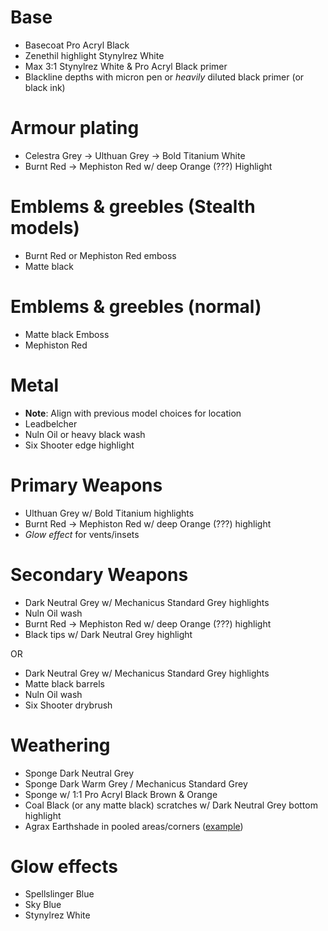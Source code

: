 # Base
- Basecoat Pro Acryl Black
- Zenethil highlight Stynylrez White
- Max 3:1 Stynylrez White & Pro Acryl Black primer
- Blackline depths with micron pen or *heavily* diluted black primer (or black ink)

# Armour plating
- Celestra Grey -> Ulthuan Grey -> Bold Titanium White
- Burnt Red -> Mephiston Red w/ deep Orange (???) Highlight

# Emblems & greebles (Stealth models)
- Burnt Red or Mephiston Red emboss
- Matte black

# Emblems & greebles (normal)
- Matte black Emboss
- Mephiston Red

# Metal
- **Note**: Align with previous model choices for location
- Leadbelcher
- Nuln Oil or heavy black wash
- Six Shooter edge highlight

# Primary Weapons
- Ulthuan Grey w/ Bold Titanium highlights
- Burnt Red -> Mephiston Red w/ deep Orange (???) highlight
- _Glow effect_ for vents/insets

# Secondary Weapons
- Dark Neutral Grey w/ Mechanicus Standard Grey highlights
- Nuln Oil wash
- Burnt Red -> Mephiston Red w/ deep Orange (???) highlight
- Black tips w/ Dark Neutral Grey highlight

OR

- Dark Neutral Grey w/ Mechanicus Standard Grey highlights
- Matte black barrels
- Nuln Oil wash
- Six Shooter drybrush

# Weathering
- Sponge Dark Neutral Grey
- Sponge Dark Warm Grey / Mechanicus Standard Grey
- Sponge w/ 1:1 Pro Acryl Black Brown & Orange
- Coal Black (or any matte black) scratches w/ Dark Neutral Grey bottom highlight
- Agrax Earthshade in pooled areas/corners ([example](https://www.dakkadakka.com/gallery/778476-Tau,%20Ghostkeel%20Battlesuit.html))

# Glow effects
- Spellslinger Blue
- Sky Blue
- Stynylrez White
